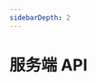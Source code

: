 ```yaml
---
sidebarDepth: 2
---
```


# 服务端 API

<!-- ## 添加前端入口文件

你可以使用 `webui.addEntry()` 方法添加入口文件。下面是一个例子：

```js my-plugin.js
const { resolve } = require(path)

module.exports = (ctx) => {
  ctx.using('webui', () => {
    ctx.console.addEntry(resolve(__dirname, 'client-entry.js'))
  })
}
```

```js client-entry.js
console.log(window) // 你现在可以操作客户端了！
```

## 调试模式 <Badge text="beta" type="warning"/>

调试模式将允许你使用 SFC, HMR 等特性，便于开发自己的功能。

```js src/index.js
const { resolve } = require(path)

module.exports = (ctx) => {
  // 这个方法可以确保其中的内容仅当 webui 插件被载入时调用
  // 即使使用者没有安装 koishi-plugin-webui，你的插件也不会因此而报错
  ctx.using('webui', () => {
    // 生产环境和开发环境使用不同的入口文件
    ctx.console.addEntry(ctx.console.config.devMode
      ? resolve(__dirname, '../client/index.ts')
      : resolve(__dirname, '../dist/index.js'))
  })
}
```

```js client/index.ts
// 支持 typescript 和 esmodule，同时这里也有类型标注
import { router } from 'koishi-plugin-webui/client'
import MyPage from './my-page.vue'

router.addRoute({
  path: '/my-page',
  name: '扩展页面',
  component: MyPage,
})
``` -->
